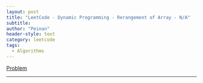 ```yaml
---
layout: post
title: "LeetCode - Dynamic Programming - Rerangement of Array - N/A"
subtitle:
author: "Peinan"
header-style: text
category: leetcode
tags:
  - Algorithms
---
```


[Problem](https://leetcode.com/problems/find-the-derangement-of-an-array/)

---